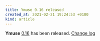 ```yaml
---
title: Ymuse 0.16 released
created_at: 2021-02-21 19:24:53 +0100
kind: article
---
```


**Ymuse** [0.16](https://yktoo.com/en/blog/post/2021/02/09-0.16/) has been released.
[Change log](https://github.com/yktoo/ymuse/releases/tag/v0.16)
